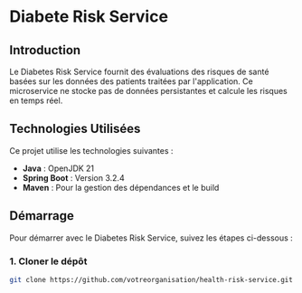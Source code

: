 # Diabete Risk Service

## Introduction

Le Diabetes Risk Service fournit des évaluations des risques de santé basées sur les données des patients traitées par l'application. Ce microservice ne stocke pas de données persistantes et calcule les risques en temps réel.

## Technologies Utilisées

Ce projet utilise les technologies suivantes :

- **Java** : OpenJDK 21
- **Spring Boot** : Version 3.2.4
- **Maven** : Pour la gestion des dépendances et le build

## Démarrage

Pour démarrer avec le Diabetes Risk Service, suivez les étapes ci-dessous :

### 1. Cloner le dépôt

```bash
git clone https://github.com/votreorganisation/health-risk-service.git
